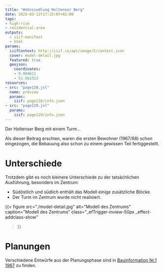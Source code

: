 ```yaml
---
title: "Wohnsiedlung Holtenser Berg"
date: 2025-03-12T17:15:07+02:00
tags:
- high-rise
- residential-area
outputs:
  - iiif-manifest
  - html
params:
  iiifContext: http://iiif.io/api/image/2/context.json
  cover: model-detail.jpg
  featured: true
  geojson:
    coordinates:
    - 9.904611
    - 51.561513
resources:
- src: "page128.jxl"
  name: preview
  params:
    iiif: page128/info.json
- src: "page129.jxl"
  params:
    iiif: page129/info.json
---
```


Der Holtenser Berg mit einem Turm...
<!--more-->

Als dieser Beitrag erschien, waren die ersten Bewohner (1967/68) schon eingezogen, die Bebauung also schon zu einem gewissen Teil fertiggestellt.

# Unterschiede

Trotzdem gibt es noch kleinere Unterschiede zu der tatsächlichen Ausführung, besonders im Zentrum:
* Südöstlich und südlich enthält das Modell einige zusätzliche Blöcke.
* Der Turm im Zentrum wurde nicht realisiert.

{{< figure
  src="./model-detail.jpg"
  alt="Modell des Zentrums"
  caption="Modell des Zentrums"
  class="_efTrigger-inview-50px _effect-addclass-show"
>}}

# Planungen
Verschiedene Entwürfe aus der Planungsphase sind in [Bauinformation Nr.1 1967](/post/staedte-forum-1-71-goettingen/holtenser-berg) zu finden.
